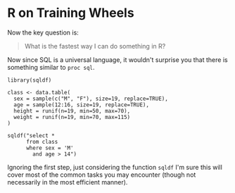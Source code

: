 R on Training Wheels
====================

Now the key question is:

> What is the fastest way I can do something in R?

Now since SQL is a universal language, it wouldn't surprise you that there is
something similar to `proc sql`. 

```{.r}
library(sqldf)

class <- data.table(
  sex = sample(c("M", "F"), size=19, replace=TRUE),
  age = sample(12:16, size=19, replace=TRUE),
  height = runif(n=19, min=50, max=70),
  weight = runif(n=19, min=70, max=115)
)

sqldf("select *
      from class
      where sex = 'M' 
        and age > 14")
```

Ignoring the first step, just considering the function `sqldf` I'm sure
this will cover most of the common tasks you may encounter (though
not necessarily in the most efficient manner).

